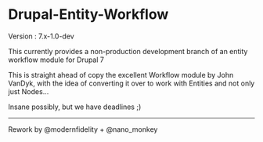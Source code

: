 ﻿Drupal-Entity-Workflow
======================

Version : 7.x-1.0-dev

This currently provides a non-production development branch of an entity workflow module for Drupal 7

This is straight ahead of copy the excellent Workflow module by John VanDyk, with the idea of converting it over to work with Entities and not only just Nodes...

Insane possibly, but we have deadlines ;)

-------------------------------------------------------

Rework by @modernfidelity + @nano_monkey